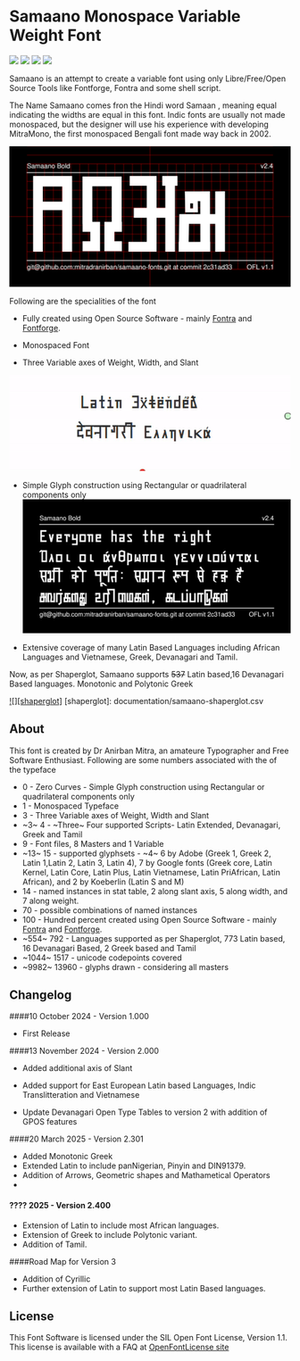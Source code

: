 # Samaano Monospace Variable Weight Font

 
[![][Fontbakery]](https://mitradranirban.github.io/samaano-fonts/fontbakery/fontbakery-report.html)
[![][Universal]](https://mitradranirban.github.io/samaano-fonts/fontbakery/fontbakery-report.html)
[![][Font File]](https://mitradranirban.github.io/samaano-fonts/fontbakery/fontbakery-report.html)
[![][OpenType]](https://mitradranirban.github.io/samaano-fonts/fontbakery/fontbakery-report.html)

[Fontbakery]: https://img.shields.io/endpoint?url=https%3A%2F%2Fraw.githubusercontent.com%2Fmitradranirban%2Fsamaano-fonts%2Fgh-pages%2Fbadges%2Foverall.json
[Universal]: https://img.shields.io/endpoint?url=https%3A%2F%2Fraw.githubusercontent.com%2Fmitradranirban%2Fsamaano-fonts%2Fgh-pages%2Fbadges%2FUniversalProfileChecks.json
[Font File]: https://img.shields.io/endpoint?url=https%3A%2F%2Fraw.githubusercontent.com%2Fmitradranirban%2Fsamaano-fonts%2Fgh-pages%2Fbadges%2FFontFileChecks.json
[Repository]: https://img.shields.io/endpoint?url=https%3A%2F%2Fraw.githubusercontent.com%2Fmitradranirban%2Fsamaano-fonts%2Fgh-pages%2Fbadges%2FRepositoryChecks.json
[OpenType]: https://img.shields.io/endpoint?url=https%3A%2F%2Fraw.githubusercontent.com%2Fmitradranirban%2Fsamaano-fonts%2Fgh-pages%2Fbadges%2FOpenTypeSpecificationChecks.json

Samaano is an attempt to create a variable font using only Libre/Free/Open Source Tools like Fontforge, Fontra and some shell script.
 
The Name Samaano comes fron the Hindi word Samaan , meaning equal indicating the widths are equal in this font.
Indic fonts are usually not made monospaced, but the designer will use his experience with developing MitraMono, the first monospaced Bengali font made way back in 2002.


![Sample Image](documentation/image1.png)

Following are the specialities of the font

* Fully created using Open Source Software - mainly [Fontra](https://fontra.xyz) and [Fontforge](https://github.com/fontforge/fontforge).

* Monospaced Font

* Three Variable axes of Weight, Width, and Slant

![animation](documentation/samaano.gif)


* Simple Glyph construction using Rectangular or quadrilateral components only
![Sample Image2](documentation/image2.png)
 
* Extensive coverage of many Latin Based Languages including African Languages and Vietnamese, Greek, Devanagari and Tamil.

Now, as per Shaperglot, Samaano supports ~~537~~  Latin based,16 Devanagari Based languages.  Monotonic and Polytonic Greek

[![][shaperglot]](documentation/samaano-shaperglot.png)
[shaperglot]: documentation/samaano-shaperglot.csv



## About

This font is created by Dr Anirban Mitra, an amateure Typographer and Free Software Enthusiast.
Following are some numbers associated with the of the typeface

*   0 - Zero Curves - Simple Glyph construction using Rectangular or quadrilateral components only
*   1 - Monospaced Typeface
*   3 - Three Variable axes of Weight, Width and Slant
*   ~3~ 4 - ~Three~ Four supported Scripts- Latin Extended, Devanagari, Greek and Tamil
*   9 - Font files, 8 Masters and 1 Variable
*   ~13~ 15 - supported glyphsets - ~4~ 6 by Adobe (Greek 1, Greek 2, Latin 1,Latin 2, Latin 3, Latin 4), 7 by Google fonts (Greek core, Latin Kernel, Latin Core, Latin Plus, Latin Vietnamese, Latin PriAfrican, Latin African), and 2 by Koeberlin (Latin S and M)
*   14 - named instances in stat table, 2 along slant axis, 5 along width, and 7 along weight.
*   70 - possible combinations of named instances
*   100 - Hundred percent created using Open Source Software - mainly [Fontra](https://fontra.xyz) and [Fontforge](https://github.com/fontforge/fontforge).
*   ~554~ 792 - Languages supported as per Shaperglot, 773 Latin based, 16 Devanagari Based, 2 Greek based and Tamil
*   ~1044~ 1517 - unicode codepoints covered
*   ~9982~ 13960 - glyphs drawn - considering all masters
 
## Changelog
 
####10 October 2024 - Version 1.000
 * First Release

####13 November 2024 - Version 2.000
  * Added additional axis of Slant

  * Added support for East European Latin based Languages, Indic Translitteration and Vietnamese

  * Update Devanagari Open  Type Tables to version 2 with addition of GPOS features

####20 March 2025 - Version 2.301
  * Added Monotonic Greek
  * Extended Latin to include panNigerian, Pinyin and DIN91379.
  * Addition of Arrows, Geometric shapes and Mathametical Operators
  *
#### ???? 2025 - Version 2.400
  * Extension of Latin to include most African languages.
  * Extension of Greek to include Polytonic variant.
  * Addition of Tamil.

####Road Map for Version 3

* Addition of Cyrillic
* Further extension of Latin to support most Latin Based languages.




## License

This Font Software is licensed under the SIL Open Font License, Version 1.1.
This license is available with a FAQ at [OpenFontLicense site](https://openfontlicense.org/)

 
